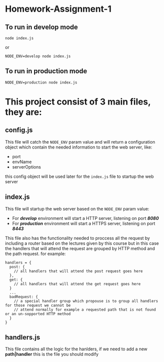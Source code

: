 # Homework-Assignment-1
## To run in develop mode 

```
node index.js 
```
or
```
NODE_ENV=develop node index.js
```

## To run in production mode
```
NODE_ENV=production node index.js
```

# This project consist of 3 main files, they are:
## config.js
This file will catch the `NODE_ENV` param value and will return a configuration object which contain the needed information
to start the web server, like:

* port
* envName
* serverOptions

this config object will be used later for the `index.js` file to startup the web server

## index.js
This file will startup the web server based on the `NODE_ENV` param value:

* For _**develop**_ environment will start a HTTP server, listening on port _**8080**_
* For _**production**_ environment will start a HTTPS server, listening on port _**8443**_

This file also has the functionality needed to proccess all the request by including a router based on the lectures given
by this course but in this case the handlers that will attend the request are grouped by HTTP method and the path request. 
for example:

```
handlers = {
  post: {
    // all handlers that will attend the post request goes here
  },
  get: {
    // all handlers that will attend the get request goes here
  }
  ...
  badRequest: {
    // a special handler group which propouse is to group all handlers for those request we cannot be
    // attend normally for example a requested path that is not found or an un-sopported HTTP method
  }
}
```

## handlers.js
This file contains all the logic for the hanlders, if we need to add a new **path|handler** this is the file you should 
modify











